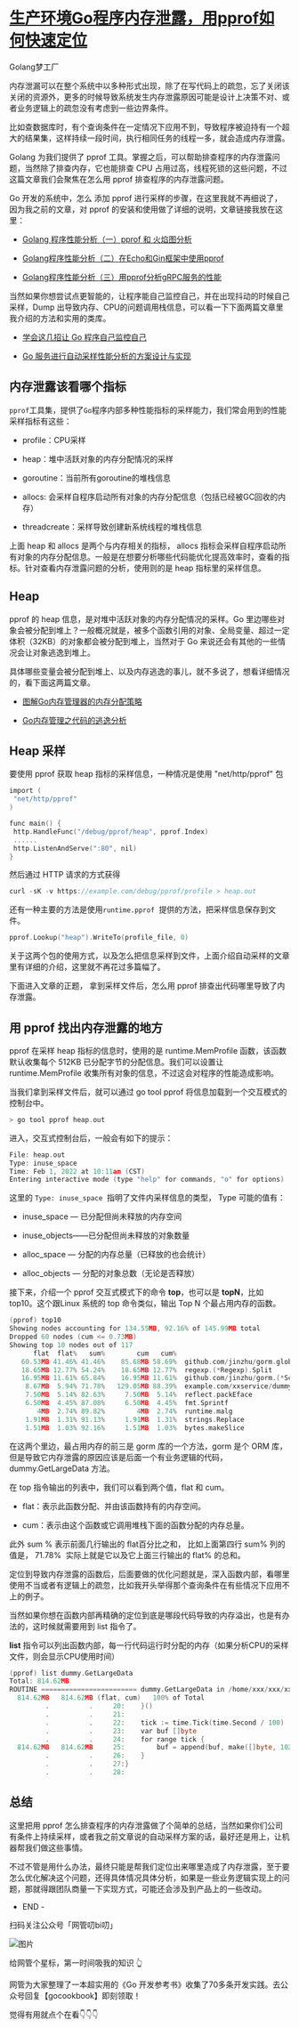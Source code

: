 [生产环境Go程序内存泄露，用pprof如何快速定位](https://mp.weixin.qq.com/s?__biz=MzkyNzI1NzM5NQ==&mid=2247486203&idx=1&sn=b75d45f23bc63b514a3ebf0788b3a4c1&sessionid=1699288514#rd)
===============================================================================================================================================================

Golang梦工厂

内存泄漏可以在整个系统中以多种形式出现，除了在写代码上的疏忽，忘了关闭该关闭的资源外，更多的时候导致系统发生内存泄露原因可能是设计上决策不对、或者业务逻辑上的疏忽没有考虑到一些边界条件。

比如查数据库时，有个查询条件在一定情况下应用不到，导致程序被迫持有一个超大的结果集，这样持续一段时间，执行相同任务的线程一多，就会造成内存泄露。

Golang 为我们提供了 pprof 工具。掌握之后，可以帮助排查程序的内存泄露问题，当然除了排查内存，它也能排查 CPU 占用过高，线程死锁的这些问题，不过这篇文章我们会聚焦在怎么用 pprof 排查程序的内存泄露问题。

Go 开发的系统中，怎么 添加 pprof 进行采样的步骤，在这里我就不再细说了，因为我之前的文章，对 pprof 的安装和使用做了详细的说明，文章链接我放在这里：

*   [Golang 程序性能分析（一）pprof 和 火焰图分析](https://mp.weixin.qq.com/s?__biz=MzUzNTY5MzU2MA==&mid=2247486618&idx=1&sn=bb5e76e011ba99ebc2ffb8f9d3c00b89&scene=21#wechat_redirect)
    
*   [Golang程序性能分析（二）在Echo和Gin框架中使用pprof](https://mp.weixin.qq.com/s?__biz=MzUzNTY5MzU2MA==&mid=2247486654&idx=1&sn=ea7171f58254dfecebc61cfbec7b64e5&scene=21#wechat_redirect)
    
*   [Golang程序性能分析（三）用pprof分析gRPC服务的性能](https://mp.weixin.qq.com/s?__biz=MzUzNTY5MzU2MA==&mid=2247486669&idx=1&sn=2be1d2cb1b85c8d0f59a314cafb4637f&scene=21#wechat_redirect)
    

当然如果你想尝试点更智能的，让程序能自己监控自己，并在出现抖动的时候自己采样，Dump 出导致内存、CPU的问题调用栈信息，可以看一下下面两篇文章里我介绍的方法和实用的类库。

*   [学会这几招让 Go 程序自己监控自己](https://mp.weixin.qq.com/s?__biz=MzUzNTY5MzU2MA==&mid=2247490745&idx=1&sn=6a04327f98a734fd50e509362fc04d48&scene=21#wechat_redirect)
    
*   [Go 服务进行自动采样性能分析的方案设计与实现](https://mp.weixin.qq.com/s?__biz=MzUzNTY5MzU2MA==&mid=2247491713&idx=1&sn=3735d8f028823eaca6f42b28a9e7d817&scene=21#wechat_redirect)
    

内存泄露该看哪个指标
----------

`pprof`工具集，提供了`Go`程序内部多种性能指标的采样能力，我们常会用到的性能采样指标有这些：

*   profile：CPU采样
    
*   heap：堆中活跃对象的内存分配情况的采样
    
*   goroutine：当前所有goroutine的堆栈信息
    
*   allocs: 会采样自程序启动所有对象的内存分配信息（包括已经被GC回收的内存）
    
*   threadcreate：采样导致创建新系统线程的堆栈信息
    

上面 heap 和 allocs 是两个与内存相关的指标， allocs 指标会采样自程序启动所有对象的内存分配信息。一般是在想要分析哪些代码能优化提高效率时，查看的指标。针对查看内存泄露问题的分析，使用则的是 heap 指标里的采样信息。

Heap
----

pprof 的 heap 信息，是对堆中活跃对象的内存分配情况的采样。Go 里边哪些对象会被分配到堆上？一般概况就是，被多个函数引用的对象、全局变量、超过一定体积（32KB）的对象都会被分配到堆上，当然对于 Go 来说还会有其他的一些情况会让对象逃逸到堆上。

具体哪些变量会被分配到堆上、以及内存逃逸的事儿，就不多说了，想看详细情况的，看下面这两篇文章。

*   [图解Go内存管理器的内存分配策略](https://mp.weixin.qq.com/s?__biz=MzUzNTY5MzU2MA==&mid=2247485736&idx=1&sn=921a9dfe3d638074b68a4fd072ea3cb9&scene=21#wechat_redirect)
    
*   [Go内存管理之代码的逃逸分析](https://mp.weixin.qq.com/s?__biz=MzUzNTY5MzU2MA==&mid=2247485579&idx=1&sn=f481cff4ffccacc186a020e45e884924&scene=21#wechat_redirect)
    

Heap 采样
-------

要使用 pprof 获取 heap 指标的采样信息，一种情况是使用 "net/http/pprof" 包

```go
import (
 "net/http/pprof"
)

func main() {
 http.HandleFunc("/debug/pprof/heap", pprof.Index)
 ......
 http.ListenAndServe(":80", nil)
}
```

然后通过 HTTP 请求的方式获得

```go
curl -sK -v https://example.com/debug/pprof/profile > heap.out
```

还有一种主要的方法是使用`runtime.pprof`  提供的方法，把采样信息保存到文件。

```go
pprof.Lookup("heap").WriteTo(profile_file, 0)
```

关于这两个包的使用方式，以及怎么把信息采样到文件，上面介绍自动采样的文章里有详细的介绍，这里就不再花过多篇幅了。

下面进入文章的正题， 拿到采样文件后，怎么用 pprof 排查出代码哪里导致了内存泄露。

用 pprof 找出内存泄露的地方
-----------------

pprof 在采样 heap 指标的信息时，使用的是 runtime.MemProfile 函数，该函数默认收集每个 512KB 已分配字节的分配信息。我们可以设置让 runtime.MemProfile 收集所有对象的信息，不过这会对程序的性能造成影响。

当我们拿到采样文件后，就可以通过 go tool pprof 将信息加载到一个交互模式的控制台中。

```go
> go tool pprof heap.out
```

进入，交互式控制台后，一般会有如下的提示：

```go
File: heap.out
Type: inuse_space
Time: Feb 1, 2022 at 10:11am (CST)
Entering interactive mode (type "help" for commands, "o" for options)
```

这里的 `Type: inuse_space`  指明了文件内采样信息的类型， Type 可能的值有：

*   inuse_space — 已分配但尚未释放的内存空间
    
*   inuse_objects——已分配但尚未释放的对象数量
    
*   alloc_space — 分配的内存总量（已释放的也会统计）
    
*   alloc_objects — 分配的对象总数（无论是否释放）
    

接下来，介绍一个 pprof 交互式模式下的命令 **top**，也可以是 **topN**，比如 top10。这个跟Linux 系统的 top 命令类似，输出 Top N 个最占用内存的函数。

```go
(pprof) top10
Showing nodes accounting for 134.55MB, 92.16% of 145.99MB total
Dropped 60 nodes (cum <= 0.73MB)
Showing top 10 nodes out of 117
      flat  flat%   sum%        cum   cum%
   60.53MB 41.46% 41.46%    85.68MB 58.69%  github.com/jinzhu/gorm.glob..func2
   18.65MB 12.77% 54.24%    18.65MB 12.77%  regexp.(*Regexp).Split
   16.95MB 11.61% 65.84%    16.95MB 11.61%  github.com/jinzhu/gorm.(*Scope).AddToVars
    8.67MB  5.94% 71.78%   129.05MB 88.39%  example.com/xxservice/dummy.GetLargeData
    7.50MB  5.14% 82.63%     7.50MB  5.14%  reflect.packEface
    6.50MB  4.45% 87.08%     6.50MB  4.45%  fmt.Sprintf
       4MB  2.74% 89.82%        4MB  2.74%  runtime.malg
    1.91MB  1.31% 91.13%     1.91MB  1.31%  strings.Replace
    1.51MB  1.03% 92.16%     1.51MB  1.03%  bytes.makeSlice
```

在这两个里边，最占用内存的前三是 gorm 库的一个方法，gorm 是个 ORM 库，但是导致它内存泄露的原因应该是后面一个有业务逻辑的代码，dummy.GetLargeData 方法。

在 top 指令输出的列表中，我们可以看到两个值，flat 和 cum。

*   flat：表示此函数分配、并由该函数持有的内存空间。
    
*   cum：表示由这个函数或它调用堆栈下面的函数分配的内存总量。
    

此外 sum % 表示前面几行输出的 flat百分比之和， 比如上面第四行 sum% 列的值是， 71.78%  实际上就是它以及它上面三行输出的 flat% 的总和。

定位到导致内存泄露的函数后，后面要做的优化问题就是，深入函数内部，看哪里使用不当或者有逻辑上的疏忽，比如我开头举得那个查询条件在有些情况下应用不上的例子。

当然如果你想在函数内部再精确的定位到底是哪段代码导致的内存溢出，也是有办法的，这时候就需要用到 list 指令了。

**list** 指令可以列出函数内部，每一行代码运行时分配的内存（如果分析CPU的采样文件，则会显示CPU使用时间）

```go
(pprof) list dummy.GetLargeData
Total: 814.62MB
ROUTINE ======================== dummy.GetLargeData in /home/xxx/xxx/xxx.go
  814.62MB   814.62MB (flat, cum)   100% of Total
         .          .     20:    }()
         .          .     21:
         .          .     22:    tick := time.Tick(time.Second / 100)
         .          .     23:    var buf []byte
         .          .     24:    for range tick {
  814.62MB   814.62MB     25:        buf = append(buf, make([]byte, 1024*1024)...)
         .          .     26:    }
         .          .     27:}
         .          .     28:
```

总结
--

这里把用 pprof 怎么排查程序的内存泄露做了个简单的总结，当然如果你们公司有条件上持续采样，或者我之前文章说的自动采样方案的话，最好还是用上，让机器帮我们做这些事情。

不过不管是用什么办法，最终只能是帮我们定位出来哪里造成了内存泄露，至于要怎么优化解决这个问题，还得具体情况具体分析，如果是一些业务逻辑实现上的问题，那就得跟团队商量一下实现方式，可能还会涉及到产品上的一些改动。

- END -

扫码关注公众号「网管叨bi叨」

![图片](https://mmbiz.qpic.cn/mmbiz_png/z4pQ0O5h0f4icJbGAQ8RjXUUVdUZsGADuMBVWePgn7tfrWjjHyc6b8kXTQ7Sdkp0QQFFK4mel5tniczqooMna1CA/640?wx_fmt=png)

给网管个星标，第一时间吸我的知识 👆

网管为大家整理了一本超实用的《Go 开发参考书》收集了70多条开发实践。去公众号回复【gocookbook】即刻领取！

觉得有用就点个在看👇👇👇
